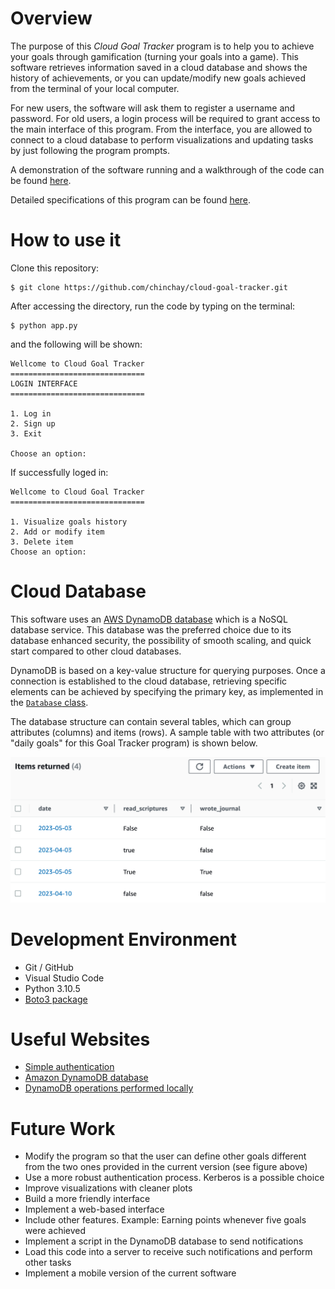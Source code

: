 # Overview

The purpose of this *Cloud Goal Tracker* program is to help you to achieve your goals through gamification (turning your goals into a game). This software retrieves information saved in a cloud database and shows the history of achievements, or you can update/modify new goals achieved from the terminal of your local computer.

For new users, the software will ask them to register a username and password. For old users, a login process will be required to grant access to the main interface of this program. From the interface, you are allowed to connect to a cloud database to perform visualizations and updating tasks by just following the program prompts.

A demonstration of the software running and a walkthrough of the code can be found [here](https://youtu.be/BECdDkBeyF0).

Detailed specifications of this program can be found [here](specifications.md).


# How to use it

Clone this repository:

```ShellSession
$ git clone https://github.com/chinchay/cloud-goal-tracker.git
```

After accessing the directory, run the code by typing on the terminal:

```ShellSession
$ python app.py
```

and the following will be shown:

```ShellSession
Wellcome to Cloud Goal Tracker
==============================
LOGIN INTERFACE
==============================

1. Log in
2. Sign up
3. Exit

Choose an option:
```

If successfully loged in:

```ShellSession
Wellcome to Cloud Goal Tracker
==============================

1. Visualize goals history
2. Add or modify item
3. Delete item
Choose an option:
```


# Cloud Database

This software uses an [AWS DynamoDB database](https://us-east-2.console.aws.amazon.com/dynamodbv2/home?region=us-east-2#service) which is a NoSQL database service. This database was the preferred choice due to its database enhanced security, the possibility of smooth scaling, and quick start compared to other cloud databases. 

DynamoDB is based on a key-value structure for querying purposes. Once a connection is established to the cloud database, retrieving specific elements can be achieved by specifying the primary key, as implemented in the [`Database` class](Database.py).

The database structure can contain several tables, which can group attributes (columns) and items (rows). A sample table with two attributes (or "daily goals" for this Goal Tracker program) is shown below.

![](images/sampleTable.png)



# Development Environment
* Git / GitHub
* Visual Studio Code
* Python 3.10.5
* [Boto3 package](https://github.com/boto/boto3)


# Useful Websites
* [Simple authentication](https://medium.com/@moinahmedbgbn/a-basic-login-system-with-python-746a64dc88d6)
* [Amazon DynamoDB database](https://us-east-2.console.aws.amazon.com/dynamodbv2/home?region=us-east-2#service)
* [DynamoDB operations performed locally](https://www.youtube.com/watch?v=Al1xwYhQ-BM&ab_channel=SoumilShah)

# Future Work
* Modify the program so that the user can define other goals different from the two ones provided in the current version (see figure above)
* Use a more robust authentication process. Kerberos is a possible choice
* Improve visualizations with cleaner plots
* Build a more friendly interface
* Implement a web-based interface
* Include other features. Example: Earning points whenever five goals were achieved
* Implement a script in the DynamoDB database to send notifications
* Load this code into a server to receive such notifications and perform other tasks
* Implement a mobile version of the current software